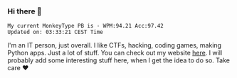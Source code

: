 ### Hi there 👋
<!-- PB START -->
```
My current MonkeyType PB is - WPM:94.21 Acc:97.42
Updated on: 03:33:21 CEST Time
```
<!-- PB END -->
I'm an IT person, just overall. I like CTFs, hacking, coding games, making Python apps. Just a lot of stuff.
You can check out my website [here](https://skill3472.github.io/).
I will probably add some interesting stuff here, when I get the idea to do so. Take care ❤️
